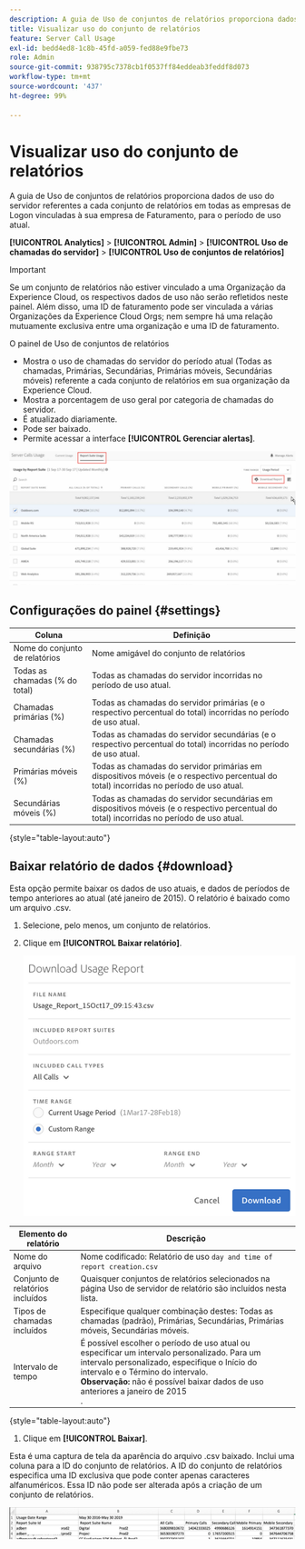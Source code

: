 ```yaml
---
description: A guia de Uso de conjuntos de relatórios proporciona dados de uso do servidor referentes a cada conjunto de relatórios em todas as empresas de Logon vinculadas à sua empresa de Faturamento, para o período de uso atual.
title: Visualizar uso do conjunto de relatórios
feature: Server Call Usage
exl-id: bedd4ed8-1c8b-45fd-a059-fed88e9fbe73
role: Admin
source-git-commit: 938795c7378cb1f0537ff84eddeab3feddf8d073
workflow-type: tm+mt
source-wordcount: '437'
ht-degree: 99%

---
```


# Visualizar uso do conjunto de relatórios

A guia de Uso de conjuntos de relatórios proporciona dados de uso do servidor referentes a cada conjunto de relatórios em todas as empresas de Logon vinculadas à sua empresa de Faturamento, para o período de uso atual.

**[!UICONTROL Analytics]** > **[!UICONTROL Admin]** > **[!UICONTROL Uso de chamadas do servidor]** > **[!UICONTROL Uso de conjuntos de relatórios]**

>[!IMPORTANT]
>
>Se um conjunto de relatórios não estiver vinculado a uma Organização da Experience Cloud, os respectivos dados de uso não serão refletidos neste painel. Além disso, uma ID de faturamento pode ser vinculada a várias Organizações da Experience Cloud Orgs; nem sempre há uma relação mutuamente exclusiva entre uma organização e uma ID de faturamento.

O painel de Uso de conjuntos de relatórios

* Mostra o uso de chamadas do servidor do período atual (Todas as chamadas, Primárias, Secundárias, Primárias móveis, Secundárias móveis) referente a cada conjunto de relatórios em sua organização da Experience Cloud.
* Mostra a porcentagem de uso geral por categoria de chamadas do servidor.
* É atualizado diariamente.
* Pode ser baixado.
* Permite acessar a interface **[!UICONTROL Gerenciar alertas]**.

![](/help/admin/admin/c-server-call-usage/assets/report-suite-usage.png)

## Configurações do painel {#settings}

| Coluna | Definição |
|--- |--- |
| Nome do conjunto de relatórios | Nome amigável do conjunto de relatórios |
| Todas as chamadas (% do total) | Todas as chamadas do servidor incorridas no período de uso atual. |
| Chamadas primárias (%) | Todas as chamadas do servidor primárias (e o respectivo percentual do total) incorridas no período de uso atual. |
| Chamadas secundárias (%) | Todas as chamadas do servidor secundárias (e o respectivo percentual do total) incorridas no período de uso atual. |
| Primárias móveis (%) | Todas as chamadas do servidor primárias em dispositivos móveis (e o respectivo percentual do total) incorridas no período de uso atual. |
| Secundárias móveis (%) | Todas as chamadas do servidor secundárias em dispositivos móveis (e o respectivo percentual do total) incorridas no período de uso atual. |

{style="table-layout:auto"}

## Baixar relatório de dados {#download}

Esta opção permite baixar os dados de uso atuais, e dados de períodos de tempo anteriores ao atual (até janeiro de 2015). O relatório é baixado como um arquivo .csv.

1. Selecione, pelo menos, um conjunto de relatórios.
1. Clique em **[!UICONTROL Baixar relatório]**.

   ![](/help/admin/admin/c-server-call-usage/assets/download_report.png)

| Elemento do relatório | Descrição |
|--- |--- |
| Nome do arquivo | Nome codificado: Relatório de uso `day and time of report creation.csv` |
| Conjunto de relatórios incluídos | Quaisquer conjuntos de relatórios selecionados na página Uso de servidor de relatório são incluídos nesta lista. |
| Tipos de chamadas incluídos | Especifique qualquer combinação destes: Todas as chamadas (padrão), Primárias, Secundárias, Primárias móveis, Secundárias móveis. |
| Intervalo de tempo | É possível escolher o período de uso atual ou especificar um intervalo personalizado.  Para um intervalo personalizado, especifique o Início do intervalo e o Término do intervalo. <br>**Observação:** não é possível baixar dados de uso anteriores a janeiro de 2015 </br>. |

{style="table-layout:auto"}

1. Clique em **[!UICONTROL Baixar]**.

Esta é uma captura de tela da aparência do arquivo .csv baixado. Inclui uma coluna para a ID do conjunto de relatórios. A ID do conjunto de relatórios especifica uma ID exclusiva que pode conter apenas caracteres alfanuméricos. Essa ID não pode ser alterada após a criação de um conjunto de relatórios.

![](/help/admin/admin/c-server-call-usage/assets/download-usage.png)

